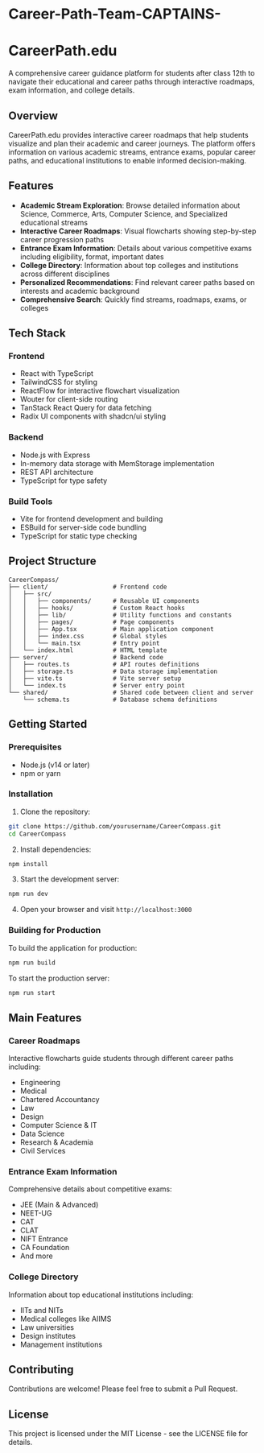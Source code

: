# Career-Path-Team-CAPTAINS-
# CareerPath.edu

A comprehensive career guidance platform for students after class 12th to navigate their educational and career paths through interactive roadmaps, exam information, and college details.

## Overview

CareerPath.edu provides interactive career roadmaps that help students visualize and plan their academic and career journeys. The platform offers information on various academic streams, entrance exams, popular career paths, and educational institutions to enable informed decision-making.

## Features

- **Academic Stream Exploration**: Browse detailed information about Science, Commerce, Arts, Computer Science, and Specialized educational streams
- **Interactive Career Roadmaps**: Visual flowcharts showing step-by-step career progression paths
- **Entrance Exam Information**: Details about various competitive exams including eligibility, format, important dates
- **College Directory**: Information about top colleges and institutions across different disciplines
- **Personalized Recommendations**: Find relevant career paths based on interests and academic background
- **Comprehensive Search**: Quickly find streams, roadmaps, exams, or colleges

## Tech Stack

### Frontend
- React with TypeScript
- TailwindCSS for styling
- ReactFlow for interactive flowchart visualization
- Wouter for client-side routing
- TanStack React Query for data fetching
- Radix UI components with shadcn/ui styling

### Backend
- Node.js with Express
- In-memory data storage with MemStorage implementation
- REST API architecture
- TypeScript for type safety

### Build Tools
- Vite for frontend development and building
- ESBuild for server-side code bundling
- TypeScript for static type checking

## Project Structure

```
CareerCompass/
├── client/                  # Frontend code
│   ├── src/
│   │   ├── components/      # Reusable UI components
│   │   ├── hooks/           # Custom React hooks
│   │   ├── lib/             # Utility functions and constants
│   │   ├── pages/           # Page components
│   │   ├── App.tsx          # Main application component
│   │   ├── index.css        # Global styles
│   │   └── main.tsx         # Entry point
│   └── index.html           # HTML template
├── server/                  # Backend code
│   ├── routes.ts            # API routes definitions
│   ├── storage.ts           # Data storage implementation
│   ├── vite.ts              # Vite server setup
│   └── index.ts             # Server entry point
└── shared/                  # Shared code between client and server
    └── schema.ts            # Database schema definitions
```

## Getting Started

### Prerequisites

- Node.js (v14 or later)
- npm or yarn

### Installation

1. Clone the repository:
```bash
git clone https://github.com/yourusername/CareerCompass.git
cd CareerCompass
```

2. Install dependencies:
```bash
npm install
```

3. Start the development server:
```bash
npm run dev
```

4. Open your browser and visit `http://localhost:3000`

### Building for Production

To build the application for production:

```bash
npm run build
```

To start the production server:

```bash
npm run start
```

## Main Features

### Career Roadmaps

Interactive flowcharts guide students through different career paths including:
- Engineering
- Medical
- Chartered Accountancy
- Law
- Design
- Computer Science & IT
- Data Science
- Research & Academia
- Civil Services

### Entrance Exam Information

Comprehensive details about competitive exams:
- JEE (Main & Advanced)
- NEET-UG
- CAT
- CLAT
- NIFT Entrance
- CA Foundation
- And more

### College Directory

Information about top educational institutions including:
- IITs and NITs
- Medical colleges like AIIMS
- Law universities
- Design institutes
- Management institutions

## Contributing

Contributions are welcome! Please feel free to submit a Pull Request.

## License

This project is licensed under the MIT License - see the LICENSE file for details.
